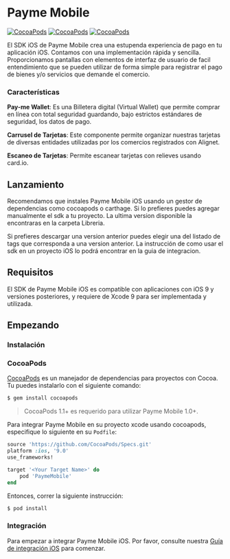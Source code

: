 # Payme Mobile

[![CocoaPods](https://img.shields.io/badge/cocoapods-1.0.0-red.svg)](http://cocoapods.org/?q=author%3Astripe%20name%3Astripe)
[![CocoaPods](https://img.shields.io/badge/licence-MIT-yellow.svg)](https://github.com/stripe/stripe-ios/blob/master/LICENSE)
[![CocoaPods](https://img.shields.io/badge/plattform-ios-green.svg)](https://github.com/stripe/stripe-ios#)

El SDK iOS de Payme Mobile crea una estupenda experiencia de pago en tu aplicación iOS. Contamos con una implementación rápida y sencilla. Proporcionamos pantallas con elementos de interfaz de usuario de facil entendimiento que se pueden utilizar de forma simple para registrar el pago de bienes y/o servicios que demande el comercio.

### Características

**Pay-me Wallet**: Es una Billetera digital (Virtual Wallet) que permite comprar en línea con total seguridad guardando, bajo estrictos estándares de seguridad, los datos de pago.

**Carrusel de Tarjetas**: Este componente permite organizar nuestras tarjetas de diversas entidades utilizadas por los comercios registrados con Alignet.

**Escaneo de Tarjetas**: Permite escanear tarjetas con relieves usando card.io.


## Lanzamiento

Recomendamos que instales Payme Mobile iOS usando un gestor de dependencias como cocoapods o carthage. Si lo prefieres puedes agregar manualmente el sdk a tu proyecto. La ultima version disponible la encontraras en la carpeta Libreria.

Si prefieres descargar una version anterior puedes elegir una del listado de tags que corresponda a una version anterior. La instrucción de como usar el sdk en un proyecto iOS lo podrá encontrar en la guia de integracion.

## Requisitos

El SDK de Payme Mobile iOS es compatible con aplicaciones con iOS 9 y versiones posteriores, y requiere de Xcode 9 para ser implementada y utilizada.

## Empezando

### Instalación

### CocoaPods

[CocoaPods](https://cocoapods.org) es un manejador de dependencias para proyectos con Cocoa. Tu puedes instalarlo con el siguiente comando:

```bash
$ gem install cocoapods
```

> CocoaPods 1.1+ es requerido para utilizar Payme Mobile 1.0+.

Para integrar Payme Mobile en su proyecto xcode usando cocoapods, especifique lo siguiente en su `Podfile`:

```ruby
source 'https://github.com/CocoaPods/Specs.git'
platform :ios, '9.0'
use_frameworks!

target '<Your Target Name>' do
    pod 'PaymeMobile'
end
```

Entonces, correr la siguiente instrucción:

```bash
$ pod install
```

### Integración

Para empezar a integrar Payme Mobile iOS. Por favor, consulte nuestra [Guía de integración iOS](https://www.alignet.com/) para comenzar.
